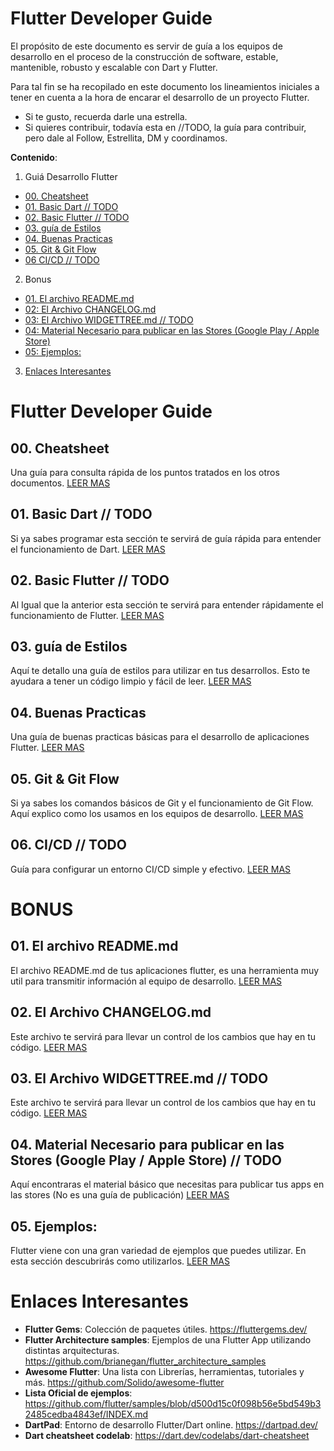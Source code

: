 # Flutter Developer Guide

El propósito de este documento es servir de guía a los equipos de desarrollo en el proceso de la construcción de software, estable, mantenible, robusto y escalable con Dart y Flutter.

Para tal fin se ha recopilado en este documento los lineamientos iniciales a tener en cuenta a la hora de encarar el desarrollo de un proyecto Flutter.

- Si te gusto, recuerda darle una estrella.
- Si quieres contribuir, todavía esta en //TODO, la guía para contribuir, pero dale al Follow, Estrellita, DM y coordinamos.

**Contenido**:
01.  Guiá Desarrollo Flutter

- [00. Cheatsheet](es/guia/00_cheatsheet.md)
- [01. Basic Dart // TODO](es/guia/01_dart_basico.md)
- [02. Basic Flutter // TODO](es/guia/02_flutter_basico.md)
- [03. guía de Estilos](es/guia/03_guia_de_estilos.md)
- [04. Buenas Practicas](es/guia/04_buenas_practicas.md)
- [05. Git & Git Flow](es/guia/05_git_git_flow.md)
- [06 CI/CD // TODO](es/guia/06_ci_cd.md)

2. Bonus

- [01. El archivo README.md](es/bonus/01_archivo_readme.md)
- [02: El Archivo CHANGELOG.md](es/bonus/02_archivo_changelog.md)
- [03: El Archivo WIDGETTREE.md  // TODO](es/bonus/03_archivo_widgettree.md)
- [04: Material Necesario para publicar en las Stores (Google Play / Apple Store)](es/bonus/04_materiales_stores.md)
- [05: Ejemplos:](es/bonus/05_ejemplos.md)

3. [Enlaces Interesantes](#enlaces-interesantes)

# Flutter Developer Guide

## 00. Cheatsheet

Una guía para consulta rápida de los puntos tratados en los otros documentos.
[LEER MAS](es/guia/00_cheatsheet.md)

## 01. Basic Dart // TODO

Si ya sabes programar esta sección te servirá de guía rápida para entender el funcionamiento de Dart.
[LEER MAS](es/guia/01_dart_basico.md)

## 02. Basic Flutter // TODO

Al Igual que la anterior esta sección te servirá para entender rápidamente el funcionamiento de Flutter.
[LEER MAS](es/guia/02_flutter_basico.md)

## 03. guía de Estilos

Aquí te detallo una guía de estilos para utilizar en tus desarrollos. Esto te ayudara a tener un código limpio y fácil de  leer.
[LEER MAS](es/guia/03_guia_de_estilos.md)

## 04. Buenas Practicas

Una guía de buenas practicas básicas para el desarrollo de aplicaciones Flutter.
[LEER MAS](es/guia/04_buenas_practicas.md)

## 05. Git & Git Flow

Si ya sabes los comandos básicos de Git y el funcionamiento de Git Flow.
Aquí explico como los usamos en los equipos de desarrollo.
[LEER MAS](es/guia/05_git_git_flow.md)

## 06. CI/CD // TODO

Guía para configurar un entorno CI/CD simple y efectivo.
[LEER MAS](es/guia/06_ci_cd.md)

# BONUS

## 01. El archivo README.md

El archivo README.md de tus aplicaciones flutter, es una herramienta muy util para transmitir información al equipo de desarrollo.
[LEER MAS](es/bonus/01_archivo_readme.md)

## 02. El Archivo CHANGELOG.md

Este archivo te servirá para llevar un control de los cambios que hay en tu código.
[LEER MAS](es/bonus/02_archivo_changelog.md)

## 03. El Archivo WIDGETTREE.md  // TODO

Este archivo te servirá para llevar un control de los cambios que hay en tu código.
[LEER MAS ](es/bonus/03_archivo_widgettree.md)

## 04. Material Necesario para publicar en las Stores (Google Play / Apple Store) // TODO

Aquí encontraras el material básico que necesitas para publicar tus apps en las stores (No es una guía de publicación)
[LEER MAS](es/bonus/04_materiales_stores.md)

## 05. Ejemplos:

Flutter viene con una gran variedad de ejemplos que puedes utilizar. En esta sección descubrirás como utilizarlos.
[LEER MAS](es/bonus/04_materiales_stores.md)

# Enlaces Interesantes

- **Flutter Gems**: Colección de paquetes útiles.
  https://fluttergems.dev/
- **Flutter Architecture samples**: Ejemplos de una  Flutter App utilizando distintas arquitecturas.
  https://github.com/brianegan/flutter_architecture_samples
- **Awesome Flutter**: Una lista con Librerías, herramientas, tutoriales y más.
  https://github.com/Solido/awesome-flutter
- **Lista Oficial de ejemplos**:
  https://github.com/flutter/samples/blob/d500d15c0f098b56e5bd549b32485cedba4843ef/INDEX.md
- **DartPad**: Entorno de desarrollo Flutter/Dart online.
  https://dartpad.dev/
- **Dart cheatsheet codelab**:
  https://dart.dev/codelabs/dart-cheatsheet
